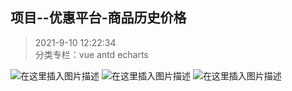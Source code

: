 <!--
 * @Author: your name
 * @Date: 2021-09-15 16:46:41
 * @LastEditTime: 2021-09-15 17:11:54
 * @LastEditors: Please set LastEditors
 * @Description: In User Settings Edit
 * @FilePath: /myBlog/docs/Projects/promotion/README.md
-->
## 项目--优惠平台-商品历史价格
> 2021-9-10 12:22:34 
<br>分类专栏：vue antd echarts 

![在这里插入图片描述](https://img-blog.csdnimg.cn/dd11f933cbb54d94b4b205653d615fab.png?x-oss-process=image/watermark,type_ZHJvaWRzYW5zZmFsbGJhY2s,shadow_50,text_Q1NETiBAeGlhb2ppbmc1MTE=,size_20,color_FFFFFF,t_70,g_se,x_16#pic_center)
![在这里插入图片描述](https://img-blog.csdnimg.cn/e95e39a1c820491b8b7b127ad07ec249.png?x-oss-process=image/watermark,type_ZHJvaWRzYW5zZmFsbGJhY2s,shadow_50,text_Q1NETiBAeGlhb2ppbmc1MTE=,size_20,color_FFFFFF,t_70,g_se,x_16#pic_center)
![在这里插入图片描述](https://img-blog.csdnimg.cn/3e9205e39b984fde82223e2900b10ea5.png?x-oss-process=image/watermark,type_ZHJvaWRzYW5zZmFsbGJhY2s,shadow_50,text_Q1NETiBAeGlhb2ppbmc1MTE=,size_20,color_FFFFFF,t_70,g_se,x_16#pic_center)
